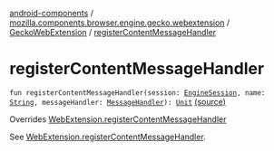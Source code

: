 [android-components](../../index.md) / [mozilla.components.browser.engine.gecko.webextension](../index.md) / [GeckoWebExtension](index.md) / [registerContentMessageHandler](./register-content-message-handler.md)

# registerContentMessageHandler

`fun registerContentMessageHandler(session: `[`EngineSession`](../../mozilla.components.concept.engine/-engine-session/index.md)`, name: `[`String`](https://kotlinlang.org/api/latest/jvm/stdlib/kotlin/-string/index.html)`, messageHandler: `[`MessageHandler`](../../mozilla.components.concept.engine.webextension/-message-handler/index.md)`): `[`Unit`](https://kotlinlang.org/api/latest/jvm/stdlib/kotlin/-unit/index.html) [(source)](https://github.com/mozilla-mobile/android-components/blob/master/components/browser/engine-gecko-beta/src/main/java/mozilla/components/browser/engine/gecko/webextension/GeckoWebExtension.kt#L102)

Overrides [WebExtension.registerContentMessageHandler](../../mozilla.components.concept.engine.webextension/-web-extension/register-content-message-handler.md)

See [WebExtension.registerContentMessageHandler](../../mozilla.components.concept.engine.webextension/-web-extension/register-content-message-handler.md).

